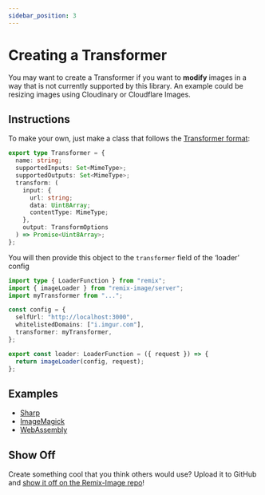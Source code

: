 ```yaml
---
sidebar_position: 3
---
```


# Creating a Transformer

You may want to create a Transformer if you want to **modify** images in a way that is not currently supported by this library.
An example could be resizing images using Cloudinary or Cloudflare Images.

## Instructions

To make your own, just make a class that follows the [Transformer format](https://github.com/Josh-McFarlin/remix-image/blob/master/packages/remix-image/src/types/transformer.ts):
```typescript
export type Transformer = {
  name: string;
  supportedInputs: Set<MimeType>;
  supportedOutputs: Set<MimeType>;
  transform: (
    input: {
      url: string;
      data: Uint8Array;
      contentType: MimeType;
    },
    output: TransformOptions
  ) => Promise<Uint8Array>;
};
```

You will then provide this object to the `transformer` field of the ‘loader’ config
```typescript jsx
import type { LoaderFunction } from "remix";
import { imageLoader } from "remix-image/server";
import myTransformer from "...";

const config = {
  selfUrl: "http://localhost:3000",
  whitelistedDomains: ["i.imgur.com"],
  transformer: myTransformer,
};

export const loader: LoaderFunction = ({ request }) => {
  return imageLoader(config, request);
};
```

## Examples

* [Sharp](https://github.com/Josh-McFarlin/remix-image/tree/master/packages/remix-image-sharp)
* [ImageMagick](https://github.com/Josh-McFarlin/remix-image/tree/master/packages/remix-image-imagemagick)
* [WebAssembly](https://github.com/Josh-McFarlin/remix-image/tree/master/packages/remix-image-wasm)

## Show Off

Create something cool that you think others would use? Upload it to GitHub and [show it off on the Remix-Image repo](https://github.com/Josh-McFarlin/remix-image/discussions/3)!
